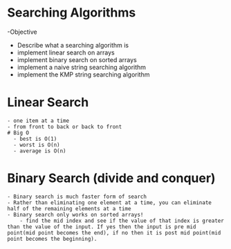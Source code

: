 # Searching Algorithms

-Objective
  - Describe what a searching algorithm is
  - implement linear search on arrays
  - implement binary search on sorted arrays
  - implement a naive string searching algorithm
  - implement the KMP string searching algorithm


  # Linear Search
    - one item at a time
    - from front to back or back to front
    # Big O
      - best is O(1)
      - worst is O(n)
      - average is O(n)

  # Binary Search (divide and conquer)
    - Binary search is much faster form of search
    - Rather than eliminating one element at a time, you can eliminate half of the remaining elements at a time
    - Binary search only works on sorted arrays!
        - find the mid index and see if the value of that index is greater than the value of the input. If yes then the input is pre mid point(mid point becomes the end), if no then it is post mid point(mid point becomes the beginning).
